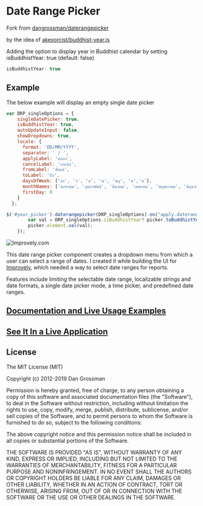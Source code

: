 # Date Range Picker

Fork from [dangrossman/daterangepicker](https://github.com/dangrossman/daterangepicker)

by the idea of [akexorcist/buddhist-year.js](https://gist.github.com/akexorcist/eb5e8266670721c191a62851e3d8bb3d)

Adding the option to display year in Buddhist calendar by setting isBuddhistYear: true (default: false)

```javascript
isBuddhistYear: true
```

## Example
The below example will display an empty single date picker 
```javascript
var DRP_singleOptions = {
    singleDatePicker: true,
    isBuddhistYear: true,
    autoUpdateInput: false,
    showDropdowns: true,
    locale: {
      format: 'DD/MM/YYYY',
      separator: ' / ',
      applyLabel: 'ตกลง',
      cancelLabel: 'ยกเลิก',
      fromLabel: 'ตั้งแต่',
      toLabel: 'ถึง',
      daysOfWeek: ['อา', 'จ', 'อ', 'พ', 'พฤ', 'ศ','ส'],
      monthNames: ['มกราคม', 'กุมภาพันธ์', 'มีนาคม', 'เมษายน', 'พฤษภาคม', 'มิถุนายน', 'กรกฎาคม', 'สิงหาคม', 'กันยายน', 'ตุลาคม', 'พฤศจิกายน', 'ธันวาคม'],
      firstDay: 0
    }
  };

$('#your_picker').daterangepicker(DRP_singleOptions).on("apply.daterangepicker", function (e, picker) {
		var val = DRP_singleOptions.isBuddhistYear? picker.toBuddhistYear(picker.startDate, picker.locale.format) : picker.startDate.format(picker.locale.format);
		picker.element.val(val);
    });
```


![Improvely.com](https://i.imgur.com/UTRlaar.png)

This date range picker component creates a dropdown menu from which a user can
select a range of dates. I created it while building the UI for [Improvely](http://www.improvely.com), 
which needed a way to select date ranges for reports.

Features include limiting the selectable date range, localizable strings and date formats,
a single date picker mode, a time picker, and predefined date ranges.

## [Documentation and Live Usage Examples](http://www.daterangepicker.com)

## [See It In a Live Application](https://awio.iljmp.com/5/drpdemogh)

## License

The MIT License (MIT)

Copyright (c) 2012-2019 Dan Grossman

Permission is hereby granted, free of charge, to any person obtaining a copy
of this software and associated documentation files (the "Software"), to deal
in the Software without restriction, including without limitation the rights
to use, copy, modify, merge, publish, distribute, sublicense, and/or sell
copies of the Software, and to permit persons to whom the Software is
furnished to do so, subject to the following conditions:

The above copyright notice and this permission notice shall be included in
all copies or substantial portions of the Software.

THE SOFTWARE IS PROVIDED "AS IS", WITHOUT WARRANTY OF ANY KIND, EXPRESS OR
IMPLIED, INCLUDING BUT NOT LIMITED TO THE WARRANTIES OF MERCHANTABILITY,
FITNESS FOR A PARTICULAR PURPOSE AND NONINFRINGEMENT. IN NO EVENT SHALL THE
AUTHORS OR COPYRIGHT HOLDERS BE LIABLE FOR ANY CLAIM, DAMAGES OR OTHER
LIABILITY, WHETHER IN AN ACTION OF CONTRACT, TORT OR OTHERWISE, ARISING FROM,
OUT OF OR IN CONNECTION WITH THE SOFTWARE OR THE USE OR OTHER DEALINGS IN
THE SOFTWARE.

